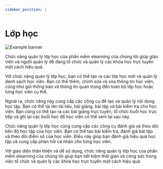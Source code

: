 ```yaml
---
sidebar_position: 1
---
```


# Lớp học


![Example banner](/img/lms/class/class.png)

Chức năng quản lý lớp học của phần mềm elearning của chúng tôi giúp giáo viên và người quản lý dễ dàng tổ chức và quản lý các khóa học trực tuyến một cách hiệu quả.

Với chức năng quản lý lớp học, bạn có thể tạo ra các lớp học mới và quản lý danh sách học viên. Bạn có thể thêm, chỉnh sửa và xóa thông tin học viên, cũng như gửi thông báo và thông tin quan trọng đến toàn bộ lớp học hoặc từng học viên cụ thể.

Ngoài ra, chức năng này cung cấp các công cụ để tạo và quản lý nội dung học tập. Bạn có thể tải lên tài liệu, bài giảng, bài tập và bài kiểm tra cho học viên. Bạn cũng có thể tạo ra các bài giảng trực tuyến, tổ chức buổi học trực tiếp và ghi lại các buổi học để học viên có thể xem lại sau này.

Chức năng quản lý lớp học cũng cung cấp các công cụ đánh giá và theo dõi tiến độ học tập của học viên. Bạn có thể tạo bài kiểm tra, đánh giá bài tập và theo dõi điểm số của học viên. Điều này giúp bạn đánh giá hiệu quả học tập và cung cấp phản hồi cá nhân cho từng học viên.

Với giao diện thân thiện và dễ sử dụng, chức năng quản lý lớp học của phần mềm elearning của chúng tôi giúp bạn tiết kiệm thời gian và công sức trong việc tổ chức và quản lý các khóa học trực tuyến một cách hiệu quả.